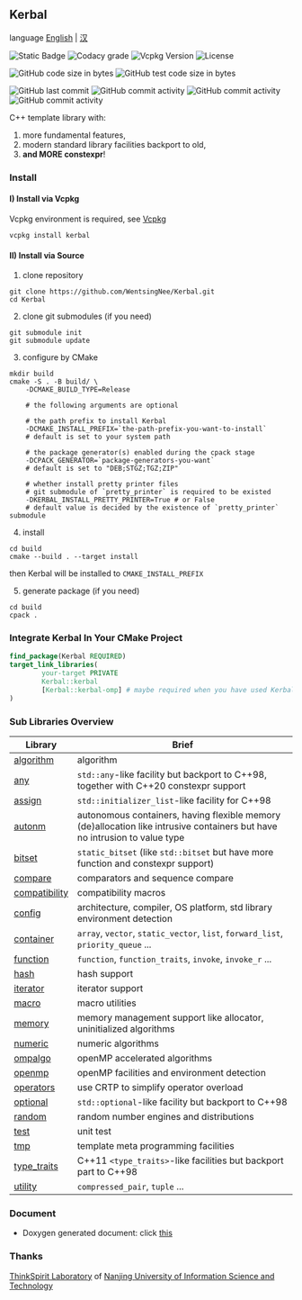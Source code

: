 ## Kerbal ##

language [English](readme.md) | [汉](readme.zh.md)

![Static Badge](https://img.shields.io/badge/zhihu-IceBear-blue?link=https%3A%2F%2Fwww.zhihu.com%2Fpeople%2Fpeter-43-43-80)
![Codacy grade](https://img.shields.io/codacy/grade/d8cf41ae4db84f36bbbab26ff3e3a0bd?link=https%3A%2F%2Fapp.codacy.com%2Fgh%2FWentsingNee%2FKerbal%2Fdashboard)
![Vcpkg Version](https://img.shields.io/vcpkg/v/kerbal)
![License](https://img.shields.io/github/license/WentsingNee/Kerbal)

![GitHub code size in bytes](https://img.shields.io/github/languages/code-size/WentsingNee/Kerbal)
![GitHub test code size in bytes](https://img.shields.io/github/languages/code-size/WentsingNee/KerbalTest?label=code%20size%20of%20test)

![GitHub last commit](https://img.shields.io/github/last-commit/WentsingNee/Kerbal)
![GitHub commit activity](https://img.shields.io/github/commit-activity/y/WentsingNee/Kerbal)
![GitHub commit activity](https://img.shields.io/github/commit-activity/m/WentsingNee/Kerbal)
![GitHub commit activity](https://img.shields.io/github/commit-activity/w/WentsingNee/Kerbal)

C++ template library with:

1) more fundamental features,
2) modern standard library facilities backport to old,
3) **and MORE constexpr**!



### Install ###

#### I) Install via Vcpkg ####

Vcpkg environment is required, see [Vcpkg](https://github.com/microsoft/vcpkg)

```shell
vcpkg install kerbal
```

#### II) Install via Source ####

1) clone repository

```shell
git clone https://github.com/WentsingNee/Kerbal.git
cd Kerbal
```

2) clone git submodules (if you need)

```shell
git submodule init
git submodule update
```

3) configure by CMake

```shell
mkdir build
cmake -S . -B build/ \
    -DCMAKE_BUILD_TYPE=Release

    # the following arguments are optional

    # the path prefix to install Kerbal
    -DCMAKE_INSTALL_PREFIX=`the-path-prefix-you-want-to-install`
    # default is set to your system path

    # the package generator(s) enabled during the cpack stage
    -DCPACK_GENERATOR=`package-generators-you-want`
    # default is set to "DEB;STGZ;TGZ;ZIP"

    # whether install pretty printer files
    # git submodule of `pretty_printer` is required to be existed
    -DKERBAL_INSTALL_PRETTY_PRINTER=True # or False
    # default value is decided by the existence of `pretty_printer` submodule
```

4) install

```shell
cd build
cmake --build . --target install
```

then Kerbal will be installed to `CMAKE_INSTALL_PREFIX`

5) generate package (if you need)

```shell
cd build
cpack .
```



### Integrate Kerbal In Your CMake Project ###

```cmake
find_package(Kerbal REQUIRED)
target_link_libraries(
        your-target PRIVATE
        Kerbal::kerbal
        [Kerbal::kerbal-omp] # maybe required when you have used Kerbal::omp module
)
```



### Sub Libraries Overview ###

| Library                                        | Brief                                                                                                                      |
|------------------------------------------------|----------------------------------------------------------------------------------------------------------------------------|
| [algorithm](include/kerbal/algorithm/)         | algorithm                                                                                                                  |
| [any](include/kerbal/any/)                     | `std::any`-like facility but backport to C++98, together with C++20 constexpr support                                      |
| [assign](include/kerbal/assign/)               | `std::initializer_list`-like facility for C++98                                                                            |
| [autonm](include/kerbal/autonm/)               | autonomous containers, having flexible memory (de)allocation like intrusive containers but have no intrusion to value type |
| [bitset](include/kerbal/bitset/)               | `static_bitset` (like `std::bitset` but have more function and constexpr support)                                          |
| [compare](include/kerbal/compare/)             | comparators and sequence compare                                                                                           |
| [compatibility](include/kerbal/compatibility/) | compatibility macros                                                                                                       |
| [config](include/kerbal/config/)               | architecture, compiler, OS platform, std library environment detection                                                     |
| [container](include/kerbal/container/)         | `array`, `vector`, `static_vector`, `list`, `forward_list`, `priority_queue` ...                                           |
| [function](include/kerbal/function/)           | `function`, `function_traits`, `invoke`, `invoke_r` ...                                                                    |
| [hash](include/kerbal/hash/)                   | hash support                                                                                                               |
| [iterator](include/kerbal/iterator/)           | iterator support                                                                                                           |
| [macro](include/kerbal/macro/)                 | macro utilities                                                                                                            |
| [memory](include/kerbal/memory/)               | memory management support like allocator, uninitialized algorithms                                                         |
| [numeric](include/kerbal/numeric/)             | numeric algorithms                                                                                                         |
| [ompalgo](include/kerbal/ompalgo/)             | openMP accelerated algorithms                                                                                              |
| [openmp](include/kerbal/openmp/)               | openMP facilities and environment detection                                                                                |
| [operators](include/kerbal/operators/)         | use CRTP to simplify operator overload                                                                                     |
| [optional](include/kerbal/optional/)           | `std::optional`-like facility but backport to C++98                                                                        |
| [random](include/kerbal/random/)               | random number engines and distributions                                                                                    |
| [test](include/kerbal/test/)                   | unit test                                                                                                                  |
| [tmp](include/kerbal/tmp/)                     | template meta programming facilities                                                                                       |
| [type_traits](include/kerbal/type_traits/)     | C++11 `<type_traits>`-like facilities but backport part to C++98                                                           |
| [utility](include/kerbal/utility/)             | `compressed_pair`, `tuple` ...                                                                                             |



### Document ###

* Doxygen generated document: click [this](https://wentsingnee.github.io/KerbalDoxygenDoc/)



### Thanks ###

[ThinkSpirit Laboratory](http://thinkspirit.org/) of [Nanjing University of Information
Science and Technology](http://www.nuist.edu.cn/)